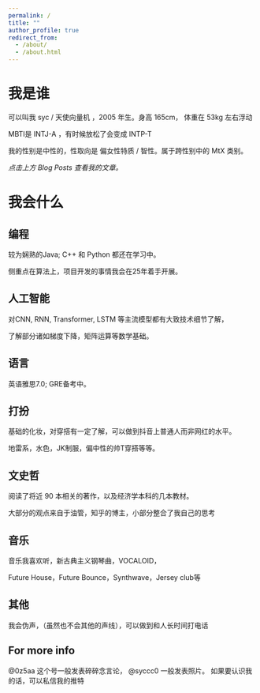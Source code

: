 ```yaml
---
permalink: /
title: ""
author_profile: true
redirect_from: 
  - /about/
  - /about.html
---
```


# 我是谁
可以叫我 syc / 天使向量机 ，2005 年生。身高 165cm， 体重在 53kg 左右浮动

MBTI是 INTJ-A ，有时候放松了会变成 INTP-T

我的性别是中性的，性取向是 偏女性特质 / 智性。属于跨性别中的 MtX 类别。

*点击上方 Blog Posts 查看我的文章。*

# 我会什么
## 编程
较为娴熟的Java; C++ 和 Python 都还在学习中。

侧重点在算法上，项目开发的事情我会在25年着手开展。

## 人工智能
对CNN, RNN, Transformer, LSTM 等主流模型都有大致技术细节了解，

了解部分诸如梯度下降，矩阵运算等数学基础。

## 语言
英语雅思7.0; GRE备考中。

## 打扮
基础的化妆，对穿搭有一定了解，可以做到抖音上普通人而非网红的水平。

地雷系，水色，JK制服，偏中性的帅T穿搭等等。

## 文史哲
阅读了将近 90 本相关的著作，以及经济学本科的几本教材。

大部分的观点来自于油管，知乎的博主，小部分整合了我自己的思考

## 音乐
音乐我喜欢听，新古典主义钢琴曲，VOCALOID，

Future House，Future Bounce，Synthwave，Jersey club等

## 其他
我会伪声，（虽然也不会其他的声线），可以做到和人长时间打电话



For more info
------
@0z5aa 这个号一般发表碎碎念言论， @syccc0 一般发表照片。
如果要认识我的话，可以私信我的推特

